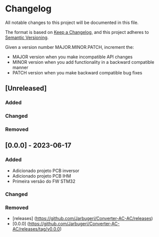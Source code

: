 # Changelog

All notable changes to this project will be documented in this file.

The format is based on [Keep a Changelog](https://keepachangelog.com/en/1.0.0/),
and this project adheres to [Semantic Versioning](https://semver.org/spec/v2.0.0.html).

Given a version number MAJOR.MINOR.PATCH, increment the:

 - MAJOR version when you make incompatible API changes
 - MINOR version when you add functionality in a backward compatible manner
 - PATCH version when you make backward compatible bug fixes

## [Unreleased]

### Added
### Changed
### Removed

## [0.0.0] - 2023-06-17

### Added
- Adicionado projeto PCB inversor 
- Adicionado projeto PCB IHM
- Primeira versão do FW STM32
### Changed
### Removed

- [releases] (https://github.com/Jarbugeri/Converter-AC-AC/releases)
- [0.0.0] (https://github.com/Jarbugeri/Converter-AC-AC/releases/tag/v0.0.0)








